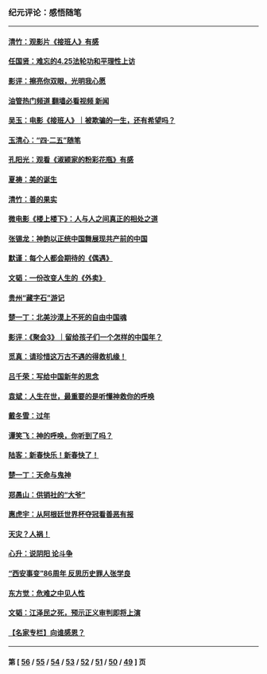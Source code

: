 ### 纪元评论：感悟随笔
---
#### [清竹：观影片《接班人》有感](../../pages/nsc1035/n13983561.md?05050330) 
#### [任国贤：难忘的4.25法轮功和平理性上访](../../pages/nsc1035/n13983482.md?05050330) 
#### [影评：擦亮你双眼，光明我心愿](../../pages/nsc1035/n13982333.md?05050330) 
#### [油管热门频道 翻墙必看视频 新闻](ok?05050330)
#### [吴玉：电影《接班人》｜被欺骗的一生，还有希望吗？](../../pages/nsc1035/n13981972.md?05050330) 
#### [玉清心：“四·二五”随笔](../../pages/nsc1035/n13978628.md?05050330) 
#### [孔阳光：观看《淑颍家的粉彩花瓶》有感](../../pages/nsc1035/n13967929.md?05050330) 
#### [夏祷：美的诞生](../../pages/nsc1035/n13962321.md?05050330) 
#### [清竹：善的果实](../../pages/nsc1035/n13963980.md?05050330) 
#### [微电影《楼上楼下》：人与人之间真正的相处之道](../../pages/nsc1035/n13944319.md?05050330) 
#### [张锡龙：神韵以正统中国舞展现共产前的中国](../../pages/nsc1035/n13939727.md?05050330) 
#### [默谨：每个人都会期待的《偶遇》](../../pages/nsc1035/n13939091.md?05050330) 
#### [文韬：一份改变人生的《外卖》](../../pages/nsc1035/n13931822.md?05050330) 
#### [贵州“藏字石”游记](../../pages/nsc1035/n13923310.md?05050330) 
#### [楚一丁：北美沙漠上不死的自由中国魂](../../pages/nsc1035/n13921879.md?05050330) 
#### [影评：《聚会3》｜留给孩子们一个怎样的中国年？](../../pages/nsc1035/n13919652.md?05050330) 
#### [觅真：请珍惜这万古不遇的得救机缘！](../../pages/nsc1035/n13917157.md?05050330) 
#### [吕千荣：写给中国新年的思念](../../pages/nsc1035/n13915103.md?05050330) 
#### [袁斌：人生在世，最重要的是听懂神救你的呼唤](../../pages/nsc1035/n13914636.md?05050330) 
#### [戴冬雪：过年](../../pages/nsc1035/n13913311.md?05050330) 
#### [谭笑飞：神的呼唤，你听到了吗？](../../pages/nsc1035/n13912603.md?05050330) 
#### [陆客：新春快乐！新春快了！](../../pages/nsc1035/n13911771.md?05050330) 
#### [楚一丁：天命与鬼神](../../pages/nsc1035/n13904371.md?05050330) 
#### [郑愚山：供销社的“大爷”](../../pages/nsc1035/n13904409.md?05050330) 
#### [惠虎宇：从阿根廷世界杯夺冠看善恶有报](../../pages/nsc1035/n13889438.md?05050330) 
#### [天灾？人祸！](../../pages/nsc1035/n13900104.md?05050330) 
#### [心升：说阴阳 论斗争](../../pages/nsc1035/n13885189.md?05050330) 
#### [“西安事变”86周年 反思历史罪人张学良](../../pages/nsc1035/n13882019.md?05050330) 
#### [东方觉：危难之中见人性](../../pages/nsc1035/n13881549.md?05050330) 
#### [文韬：江泽民之死，预示正义审判即将上演](../../pages/nsc1035/n13877698.md?05050330) 
#### [【名家专栏】向谁感恩？](../../pages/nsc1035/n13873797.md?05050330) 

---
#### 第 [ [56](./56.md?05050330) / [55](./55.md?05050330) / [54](./54.md?05050330) / [53](./53.md?05050330) / [52](./52.md?05050330) / [51](./51.md?05050330) / [50](./50.md?05050330) / [49](./49.md?05050330) ] 页
